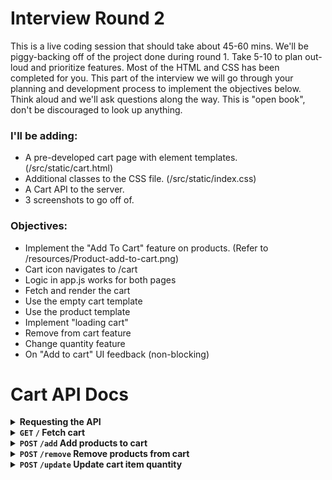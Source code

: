 # Interview Round 2

This is a live coding session that should take about 45-60 mins.
We'll be piggy-backing off of the project done during round 1.
Take 5-10 to plan out-loud and prioritize features.
Most of the HTML and CSS has been completed for you.
This part of the interview we will go through your planning and development process to implement the objectives below. Think aloud and we'll ask questions along the way. This is "open book", don't be discouraged to look up anything.

### I'll be adding:

- A pre-developed cart page with element templates. (/src/static/cart.html)
- Additional classes to the CSS file. (/src/static/index.css)
- A Cart API to the server.
- 3 screenshots to go off of.

### Objectives:

- Implement the "Add To Cart" feature on products. (Refer to /resources/Product-add-to-cart.png)
- Cart icon navigates to /cart
- Logic in app.js works for both pages
- Fetch and render the cart
- Use the empty cart template
- Use the product template
- Implement "loading cart"
- Remove from cart feature
- Change quantity feature
- On "Add to cart" UI feedback (non-blocking)

# Cart API Docs

<details>
<summary><b>Requesting the API</b></summary>

Host: `http://localhost:3000/api/cart`

Sample request

```js
// Example fetch for add to cart
fetch("https://localhost:3000/api/cart/add", {
	method: "POST",
	headers: {
		"Content-Type": "application/json",
	},
	body: JSON.stringify({
		[12341234]: 1,
	}),
});
```

</details>

<details>
<summary>
<b>
<code>GET</code>
<code>/</code>
Fetch cart
</b>
</summary>

#### Response

The current cart object.

```json
// Example Response
{
	"items": [
		{
			"id": 8267098980637,
			"image": {
				"src": "https://cdn.shopify.com/s/files/1/0746/7876/3805/products/Main_d624f226-0a89-4fe1-b333-0d1548b43c06.jpg?v=1682125898"
			},
			"price": 35099,
			"quantity": 1,
			"title": "Oxygen Snowboard"
		}
	]
}
```

</details>

<details>
<summary>
<b>
<code>POST</code>
<code>/add</code>
Add products to cart
</b>
</summary>

#### Request

Object with key value pairs of the product ID and quantity to add.

```json
// Example Request
{
	"8267098980637": 1,
	"8267099111709": 2
}
```

#### Response

The updated cart object.

```json
// Example Response
{
	"items": [
		{
			"id": 8267098980637,
			"image": {
				"src": "https://cdn.shopify.com/s/files/1/0746/7876/3805/products/Main_d624f226-0a89-4fe1-b333-0d1548b43c06.jpg?v=1682125898"
			},
			"price": 35099,
			"quantity": 1,
			"title": "Oxygen Snowboard"
		}
	]
}
```

</details>

<details>
<summary>
<b>
<code>POST</code>
<code>/remove</code>
Remove products from cart
</b>
</summary>

#### Request

Array of product IDs to remove.

```json
// Example Request
["8267098980637", "8267099111709"]
```

#### Response

The updated cart object.

```json
// Example Response
{
	"items": []
}
```

</details>

<details>
<summary>
<b>
<code>POST</code>
<code>/update</code>
Update cart item quantity
</b>
</summary>

#### Request

Object with key value pairs of the product ID and new quantity.

```json
// Example Request
{
	"8267098980637": 3
}
```

#### Response

The current cart object.

```json
// Example Response
{
	"items": [
		{
			"id": 8267098980637,
			"image": {
				"src": "https://cdn.shopify.com/s/files/1/0746/7876/3805/products/Main_d624f226-0a89-4fe1-b333-0d1548b43c06.jpg?v=1682125898"
			},
			"price": 35099,
			"quantity": 3,
			"title": "Oxygen Snowboard"
		}
	]
}
```

</details>
